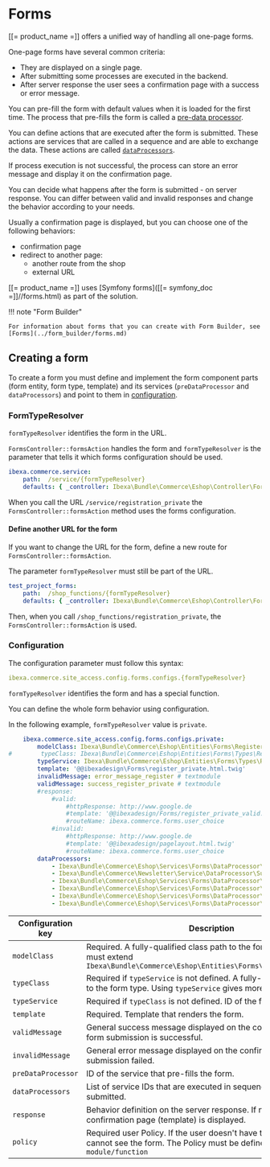 # Forms

[[= product_name =]] offers a unified way of handling all one-page forms.

One-page forms have several common criteria:

- They are displayed on a single page.
- After submitting some processes are executed in the backend.
- After server response the user sees a confirmation page with a success or error message.

You can pre-fill the form with default values when it is loaded for the first time.
The process that pre-fills the form is called a [pre-data processor](form_api/predataprocessors.md).

You can define actions that are executed after the form is submitted.
These actions are services that are called in a sequence and are able to exchange the data.
These actions are called [`dataProcessors`](form_api/dataprocessors.md).

If process execution is not successful, the process can store an error message
and display it on the confirmation page.

You can decide what happens after the form is submitted - on server response.
You can differ between valid and invalid responses and change the behavior according to your needs.

Usually a confirmation page is displayed, but you can choose one of the following behaviors:

- confirmation page
- redirect to another page:
    - another route from the shop
    - external URL

[[= product_name =]] uses [Symfony forms]([[= symfony_doc =]]//forms.html) as part of the solution.

!!! note "Form Builder"

    For information about forms that you can create with Form Builder, see [Forms](../form_builder/forms.md)

## Creating a form

To create a form you must define and implement the form component parts (form entity, form type, template)
and its services (`preDataProcessor` and `dataProcessors`) and point to them in [configuration](#configuration).

### FormTypeResolver

`formTypeResolver` identifies the form in the URL.

`FormsController::formsAction` handles the form and `formTypeResolver` is the parameter that tells it
which forms configuration should be used.

``` yaml
ibexa.commerce.service:
    path:  /service/{formTypeResolver}
    defaults: { _controller: Ibexa\Bundle\Commerce\Eshop\Controller\FormsController::formsAction }
```

When you call the URL `/service/registration_private` the `FormsController::formsAction` method
uses the forms configuration.

#### Define another URL for the form

If you want to change the URL for the form, define a new route for `FormsController::formsAction`.

The parameter `formTypeResolver` must still be part of the URL.

``` yaml
test_project_forms:
    path:  /shop_functions/{formTypeResolver}
    defaults: { _controller: Ibexa\Bundle\Commerce\Eshop\Controller\FormsController::formsAction }
```

Then, when you call `/shop_functions/registration_private`, the `FormsController::formsAction` is used.

### Configuration

The configuration parameter must follow this syntax:

``` yaml
ibexa.commerce.site_access.config.forms.configs.{formTypeResolver}
```

`formTypeResolver` identifies the form and has a special function.

You can define the whole form behavior using configuration.

In the following example, `formTypeResolver` value is `private`.

``` yaml
    ibexa.commerce.site_access.config.forms.configs.private:
        modelClass: Ibexa\Bundle\Commerce\Eshop\Entities\Forms\RegisterPrivate
#        typeClass: Ibexa\Bundle\Commerce\Eshop\Entities\Forms\Types\RegisterPrivateType
        typeService: Ibexa\Bundle\Commerce\Eshop\Entities\Forms\Types\RegisterPrivateType
        template: '@@ibexadesign\Forms\register_private.html.twig'
        invalidMessage: error_message_register # textmodule
        validMessage: success_register_private # textmodule
        #response:
            #valid:
                #httpResponse: http://www.google.de
                #template: '@@ibexadesign/Forms/register_private_valid.html.twig'
                #routeName: ibexa.commerce.forms.user_choice
            #invalid:
                #httpResponse: http://www.google.de
                #template: '@@ibexadesign/pagelayout.html.twig'
                #routeName: ibexa.commerce.forms.user_choice
        dataProcessors:
            - Ibexa\Bundle\Commerce\Eshop\Services\Forms\DataProcessor\CreateCustomerProfileDataDataProcessor
            - Ibexa\Bundle\Commerce\Newsletter\Service\DataProcessor\SubscribeNewsletterDataProcessor
            - Ibexa\Bundle\Commerce\Eshop\Services\Forms\DataProcessor\EzCreateUserDataProcessor
            - Ibexa\Bundle\Commerce\Eshop\Services\Forms\DataProcessor\EzUserDisableDataProcessor
            - Ibexa\Bundle\Commerce\Eshop\Services\Forms\DataProcessor\CreateRegistrationTokenDataProcessor
            - Ibexa\Bundle\Commerce\Eshop\Services\Forms\DataProcessor\SendConfirmationMailDataProcessor
```

|Configuration key|Description|
|--- |--- |
|`modelClass`|Required. A fully-qualified class path to the form entity. This class must extend `Ibexa\Bundle\Commerce\Eshop\Entities\Forms\AbstractFormEntity`|
|`typeClass`|Required if `typeService` is not defined. A fully-qualified class path to the form type. Using `typeService` gives more flexibility.|
|`typeService` |Required if `typeClass` is not defined. ID of the form type service.|
|`template`|Required. Template that renders the form.|
|`validMessage`|General success message displayed on the confirmation page if form submission is successful.|
|`invalidMessage`|General error message displayed on the confirmation page if form submission failed.|
|`preDataProcessor`|ID of the service that pre-fills the form.|
|`dataProcessors`|List of service IDs that are executed in sequence after the form is submitted.|
|`response`|Behavior definition on the server response. If not defined, the confirmation page (template) is displayed.|
|`policy`|Required user Policy. If the user doesn't have the Policy, they cannot see the form. The Policy must be defined as `module/function`|
